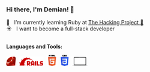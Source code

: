 ### Hi there, I'm Demian! 👋


🌱 &zwnj; &zwnj; I’m currently learning Ruby at <a href="https://www.thehackingproject.org/">The Hacking Project 🚀</a>
<br>
☀ &zwnj; &zwnj; I want to become a full-stack developer
<br />
<br />


**Languages and Tools:**  

<img height="25" src="https://github.com/Demian-Wicky/Demian-Wicky/blob/master/img/ruby.svg"> &zwnj; &zwnj; <img height="25" src="https://github.com/Demian-Wicky/Demian-Wicky/blob/master/img/rails.png"> &zwnj; &zwnj; <img height="30" src="https://github.com/Demian-Wicky/Demian-Wicky/blob/master/img/html.png"> &zwnj; &zwnj; <img height="30" src="https://github.com/Demian-Wicky/Demian-Wicky/blob/master/img/css.png"> &zwnj; &zwnj; <img height="25" src="https://github.com/Demian-Wicky/Demian-Wicky/blob/master/img/macbook.png">



<!--

<img align="center" src="https://github-readme-stats.vercel.app/api/top-langs/?username=Demian-Wicky&layout=compact&theme=" />


Here are some ideas to get you started:
### Hi there, I'm [Demian!](https://anuraghazra.github.io) 👋
- 🔭 I’m currently working on ...
- 🌱 I’m currently learning ...
- 👯 I’m looking to collaborate on ...
- 🤔 I’m looking for help with ...
- 💬 Ask me about ...
- 📫 How to reach me: ...
- 😄 Pronouns: ...
- ⚡ Fun fact: ...
-->
